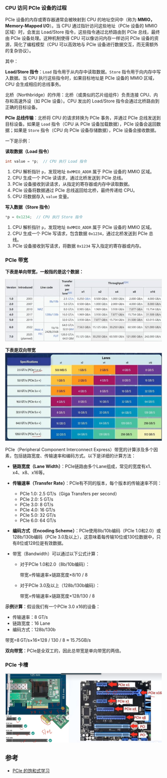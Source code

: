 

### CPU 访问 PCIe 设备的过程

PCIe 设备的内存或寄存器通常会被映射到 CPU 的地址空间中（称为 **MMIO，Memory-Mapped I/O**）。当 CPU 通过指针访问这些地址（PCIe 设备的 MMIO 区域）时，会发出 Load/Store 指令，这些指令通过北桥路由到 PCIe 总线，最终由 PCIe 设备处理。这种机制使得 CPU 可以像访问内存一样访问 PCIe 设备的资源，简化了编程模型（CPU 可以高效地与 PCIe 设备进行数据交互，而无需额外的复杂协议）。

其中：

**Load/Store 指令**：`Load` 指令用于从内存中读取数据。`Store` 指令用于向内存中写入数据。当 CPU 执行这些指令时，如果目标地址是 PCIe 设备的 MMIO 区域，CPU 会生成相应的总线事务。

北桥（Northbridge）的作用：北桥（或类似的芯片组组件）负责连接 CPU、内存和高速外设（如 PCIe 设备）。CPU 发出的 Load/Store 指令会通过北桥路由到正确的目标设备。

**PCIe 总线传输**：北桥将 CPU 的请求转换为 PCIe 事务，并通过 PCIe 总线发送到目标设备。如果是 `Load` 指令（CPU 从 PCIe 设备加载数据），PCIe 设备会返回数据；如果是 `Store` 指令（CPU 向 PCIe 设备存储数据），PCIe 设备会接收数据。

一下是示例：

**读取数据（Load 指令）**

```c
int value = *p;  // CPU 执行 Load 指令
```

1. CPU 解析指针 `p`，发现地址 `0xMMIO_ADDR` 属于 PCIe 设备的 MMIO 区域。
2. CPU 生成一个 PCIe 读请求，通过北桥发送到 PCIe 总线。
3. PCIe 设备接收到读请求，从指定的寄存器或内存中读取数据。
4. PCIe 设备将数据通过 PCIe 总线返回给北桥，最终传递给 CPU。
5. CPU 将数据存入 `value` 变量。

**写入数据（Store 指令）**

```c
*p = 0x1234;  // CPU 执行 Store 指令
```

1. CPU 解析指针 `p`，发现地址 `0xMMIO_ADDR` 属于 PCIe 设备的 MMIO 区域。
2. CPU 生成一个 PCIe 写请求，包含数据 `0x1234`，通过北桥发送到 PCIe 总线。
3. PCIe 设备接收到写请求，将数据 `0x1234` 写入指定的寄存器或内存。

### PCIe 带宽

**下表是单向带宽，一般指的是这个数据：**

![image-20250113143136987](assets/readme/image-20250113143136987.png)

**下表是双向带宽**![](assets/readme/image-20250113141646191.png)

PCIe（Peripheral Component Interconnect Express）带宽的计算涉及多个因素，包括链路宽度、传输速率和编码方式。以下是详细的计算方法：

- **链路宽度（Lane Width）**：PCIe链路由多个Lane组成，常见的宽度有x1、x4、x8、x16等。
- **传输速率（Transfer Rate）**：PCIe有不同的版本，每个版本的传输速率不同：
  - PCIe 1.0: 2.5 GT/s（Giga Transfers per second）
  - PCIe 2.0: 5 GT/s
  - PCIe 3.0: 8 GT/s
  - PCIe 4.0: 16 GT/s
  - PCIe 5.0: 32 GT/s
  - PCIe 6.0: 64 GT/s
- **编码方式（Encoding Scheme）**：PCIe使用8b/10b编码（PCIe 1.0和2.0）或128b/130b编码（PCIe 3.0及以上），这意味着每传输10位或130位数据中，只有8位或128位是有效数据。

- 带宽（Bandwidth）可以通过以下公式计算：

  - 对于PCIe 1.0和2.0（8b/10b编码）：

    带宽=传输速率×链路宽度×8/10 / 8

  - 对于PCIe 3.0及以上（128b/130b编码）：

    带宽=传输速率×链路宽度×128/130 / 8

**示例计算**：假设我们有一个PCIe 3.0 x16的设备：

- 传输速率：8 GT/s
- 链路宽度：16 Lane
- 编码方式：128b/130b

带宽=8 GT/s×16×128 / 130 / 8 ≈ 15.75GB/s

**双向带宽**：PCIe是全双工的，因此总带宽是单向带宽的两倍。

### PCIe 卡槽

![image-20250113144746927](assets/readme/image-20250113144746927.png)

## 参考

- [PCIe 的饱和式学习](https://www.bilibili.com/video/BV12mpSeeEJx?spm_id_from=333.788.videopod.sections&vd_source=2d2ac911095577ab30d116171d315a7c)
